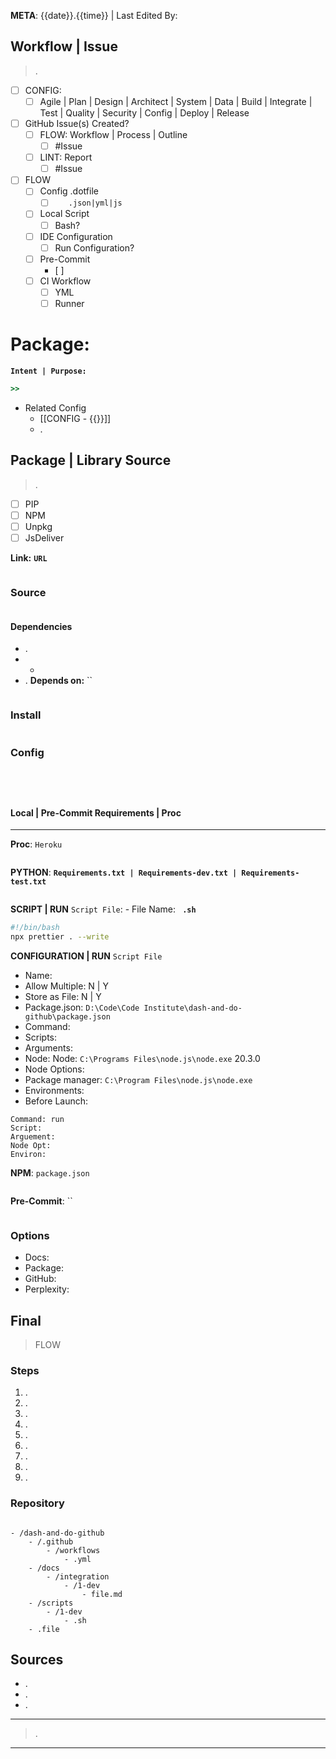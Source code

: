 **META**: {{date}}.{{time}} | Last Edited By:

## Workflow | Issue

> .

-   [ ] CONFIG:
    -   [ ] Agile | Plan | Design | Architect | System | Data | Build | Integrate | Test | Quality | Security | Config |
            Deploy | Release
-   [ ] GitHub Issue(s) Created?
    -   [ ] FLOW: Workflow | Process | Outline
        -   [ ] #Issue
    -   [ ] LINT: Report
        -   [ ] #Issue
-   [ ] FLOW
    -   [ ] Config .dotfile
        -   [ ] `   .json|yml|js`
    -   [ ] Local Script
        -   [ ] Bash?
    -   [ ] IDE Configuration
        -   [ ] Run Configuration?
    -   [ ] Pre-Commit
        -   [ ]
    -   [ ] CI Workflow
        -   [ ] YML
        -   [ ] Runner

# Package:

**`Intent | Purpose:`**

```ruby
>>
```

-   Related Config
    -   [[CONFIG - {{}}]]
    -   .

## Package | Library Source

> .

-   [ ] PIP
-   [ ] NPM
-   [ ] Unpkg
-   [ ] JsDeliver

**Link:** **`URL`**

```bash

```

### Source

```bash

```

#### Dependencies

-   .
-   -
-   .
    **Depends on:** ``

```bash

```

### Install

```bash

```

### Config

```json

```

```yml

```

```javascript

```

```ini

```

#### Local | Pre-Commit Requirements | Proc

---

**Proc**: `Heroku`

```ini

```

**PYTHON**: **`Requirements.txt | Requirements-dev.txt | Requirements-test.txt`**

```text

```

**SCRIPT | RUN** `Script File`: - File Name: **` .sh`**

```bash
#!/bin/bash
npx prettier . --write
```

**CONFIGURATION | RUN** `Script File`

-   Name:
-   Allow Multiple: N | Y
-   Store as File: N | Y
-   Package.json: `D:\Code\Code Institute\dash-and-do-github\package.json`
-   Command:
-   Scripts:
-   Arguments:
-   Node: Node: `C:\Programs Files\node.js\node.exe` 20.3.0
-   Node Options:
-   Package manager: `C:\Program Files\node.js\node.exe`
-   Environments:
-   Before Launch:

```
Command: run
Script:
Arguement:
Node Opt:
Environ:
```

**NPM**: `package.json`

```json

```

**Pre-Commit**: ``

```yml

```

### Options

-   Docs:
-   Package:
-   GitHub:
-   Perplexity:

## Final

> FLOW

### Steps

1. .
2. .
3. .
4. .
5. .
6. .
7. .
8. .
9. .

### Repository

```dirtree

- /dash-and-do-github
	- /.github
		- /workflows
			- .yml
	- /docs
		- /integration
			- /1-dev
				- file.md
	- /scripts
		- /1-dev
			- .sh
	- .file
```

## Sources

-   .
-   .
-   .

---

> .

---
